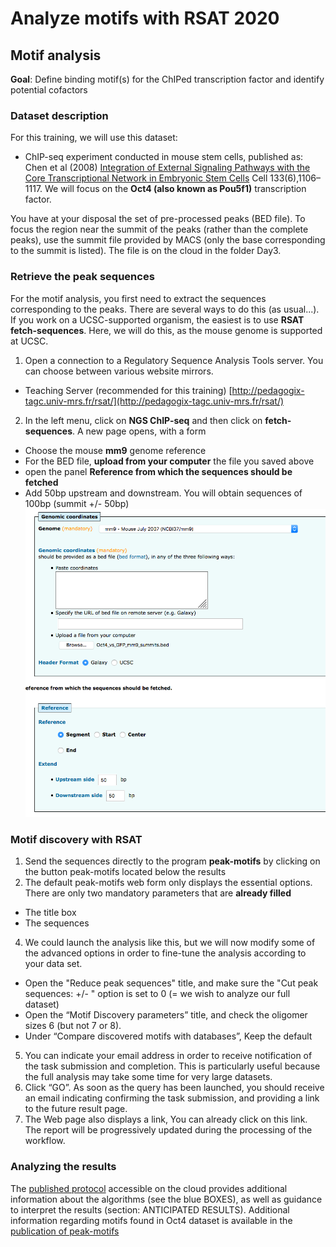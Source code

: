 # Analyze motifs with RSAT 2020


## Motif analysis <a name="motif"></a>
**Goal**: Define binding motif(s) for the ChIPed transcription factor and identify potential cofactors

### Dataset description
For this training, we will use this dataset:

* ChIP-seq experiment conducted in mouse stem cells, published as: Chen et al (2008) [Integration of External Signaling Pathways with the Core Transcriptional Network in Embryonic Stem Cells](https://www.ncbi.nlm.nih.gov/pubmed/18555785) Cell 133(6),1106–1117.
We will focus on the **Oct4 (also known as Pou5f1)** transcription factor. 

You have at your disposal the set of pre-processed peaks (BED file). To focus the region near the summit of the peaks (rather than the complete peaks), use the summit file provided by MACS (only the base corresponding to the summit is listed). The file is on the cloud in the folder Day3.


### Retrieve the peak sequences

For the motif analysis, you first need to extract the sequences corresponding to the peaks. There are several ways to do this (as usual...). If you work on a UCSC-supported organism, the easiest is to use **RSAT fetch-sequences**. Here, we will do this, as the mouse genome is supported at UCSC.

1. Open a connection to a Regulatory Sequence Analysis Tools server. You can choose between various website mirrors.
  * Teaching Server  (recommended for this training) [http://pedagogix-tagc.univ-mrs.fr/rsat/](http://pedagogix-tagc.univ-mrs.fr/rsat/)
2. In the left menu, click on **NGS ChIP-seq** and then click on **fetch-sequences**. A new page opens, with a form
  * Choose the mouse **mm9** genome reference
  *  For the BED file, **upload from your computer** the file you saved above
  *  open the panel **Reference from which the sequences should be fetched**
  *  Add 50bp upstream and downstream. You will obtain sequences of 100bp (summit +/- 50bp)
![screenshot](/images/10_fetch_sequences.png)
  
  
### Motif discovery with RSAT

1. Send the sequences directly to the program **peak-motifs** by clicking on the button peak-motifs located below the results
3. The default peak-motifs web form only displays the essential options. There are only two mandatory parameters that are **already filled**
  * The title box 
  * The sequences
4. We could launch the analysis like this, but we will now modify some of the advanced options in order to fine-tune the analysis according to your data set.
  * Open the "Reduce peak sequences" title, and make sure the "Cut peak sequences: +/- " option is set to 0 (= we wish to analyze our full dataset)
  * Open the “Motif Discovery parameters” title, and check the oligomer sizes 6 (but not 7 or 8). 
  * Under “Compare discovered motifs with databases”, Keep the default
5. You can indicate your email address in order to receive notification of the task submission and completion. This is particularly useful because the full analysis may take some time for very large datasets.
6. Click “GO”. As soon as the query has been launched, you should receive an email indicating confirming the task submission, and providing a link to the future result page.
7. The Web page also displays a link, You can already click on this link. The report will be progressively updated during the processing of the workflow.

### Analyzing the results
The [published protocol](https://www.nature.com/articles/nprot.2012.088) accessible on the cloud provides additional information about the algorithms (see the blue BOXES), as well as guidance to interpret the results (section: ANTICIPATED RESULTS). Additional information regarding motifs found in Oct4 dataset is available in the [publication of peak-motifs](https://www.ncbi.nlm.nih.gov/pmc/articles/PMC3287167/)

